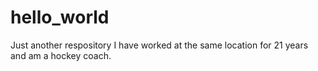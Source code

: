 # hello_world
Just another respository
I have worked at the same location for 21 years and am a hockey coach.
